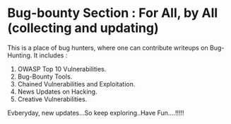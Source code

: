 # Bug-bounty Section : For All, by All (collecting and updating)
This is a place of bug hunters, where one can contribute writeups on Bug-Hunting. It includes :

1) OWASP Top 10 Vulnerabilities.
2) Bug-Bounty Tools.
3) Chained Vulnerabilities and Exploitation.
4) News Updates on Hacking.
5) Creative Vulnerabilities.

Evberyday, new updates...So keep exploring..Have Fun....!!!!!
